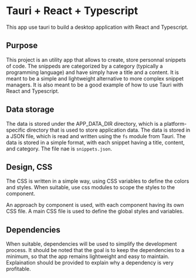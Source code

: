 # Tauri + React + Typescript

This app use tauri to build a desktop application with React and Typescript.

## Purpose

This project is an utility app that allows to create, store personnal snippets of code.
The snippeds are categorized by a category (typically a programming language) and have simply have a title and a content.
It is meant to be a simple and lightweight alternative to more complex snippet managers.
It is also meant to be a good example of how to use Tauri with React and Typescript.

## Data storage

The data is stored under the APP_DATA_DIR directory, which is a platform-specific directory that is used to store application data.
The data is stored in a JSON file, which is read and written using the `fs` module from Tauri.
The data is stored in a simple format, with each snippet having a title, content, and category.
The file nae is `snippets.json`.

## Design, CSS

The CSS is written in a simple way, using CSS variables to define the colors and styles.
When suitable, use css modules to scope the styles to the component.

An approach by component is used, with each component having its own CSS file.
A main CSS file is used to define the global styles and variables.

## Dependencies

When suitable, dependencies will be used to simplify the development process.
It should be noted that the goal is to keep the dependencies to a minimum, so that the app remains lightweight and easy to maintain.
Explaination should be provided to explain why a dependency is very profitable.
